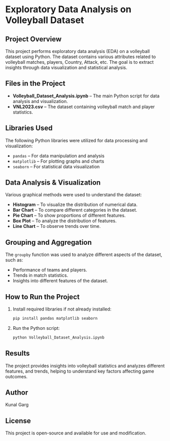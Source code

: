 # Exploratory Data Analysis on Volleyball Dataset

## Project Overview
This project performs exploratory data analysis (EDA) on a volleyball dataset using Python. The dataset contains various attributes related to volleyball matches, players, Country, Attack, etc. The goal is to extract insights through data visualization and statistical analysis.

## Files in the Project
- **Volleyball_Dataset_Analysis.ipynb** – The main Python script for data analysis and visualization.
- **VNL2023.csv** – The dataset containing volleyball match and player statistics.

## Libraries Used
The following Python libraries were utilized for data processing and visualization:
- `pandas` – For data manipulation and analysis
- `matplotlib` – For plotting graphs and charts
- `seaborn` – For statistical data visualization

## Data Analysis & Visualization
Various graphical methods were used to understand the dataset:
- **Histogram** – To visualize the distribution of numerical data.
- **Bar Chart** – To compare different categories in the dataset.
- **Pie Chart** – To show proportions of different features.
- **Box Plot** – To analyze the distribution of features.
- **Line Chart** – To observe trends over time.

## Grouping and Aggregation
The `groupby` function was used to analyze different aspects of the dataset, such as:
- Performance of teams and players.
- Trends in match statistics.
- Insights into different features of the dataset.

## How to Run the Project
1. Install required libraries if not already installed:
   ```bash
   pip install pandas matplotlib seaborn
   ```
2. Run the Python script:
   ```bash
   python Volleyball_Dataset_Analysis.ipynb
   ```

## Results
The project provides insights into volleyball statistics and analyzes different features, and trends, helping to understand key factors affecting game outcomes.

## Author
Kunal Garg

## License
This project is open-source and available for use and modification.

